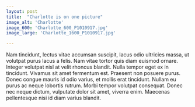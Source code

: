 ```yaml
---
layout: post
title:  "Charlotte is on one picture"
image_alt: 'Charlotte'
image_600: 'Charlotte_600_P1010917.jpg'
image_large: 'Charlotte_1600_P1010917.jpg'

---
```

Nam tincidunt, lectus vitae accumsan suscipit, lacus odio ultricies massa, ut volutpat purus lacus a felis. Nam vitae tortor quis diam euismod ornare. Integer volutpat nisl at velit rhoncus blandit. Nulla tempor eget ex in tincidunt. Vivamus sit amet fermentum est. Praesent non posuere purus. Donec congue mauris id odio varius, et mollis erat tincidunt. Nullam eu purus ac neque lobortis rutrum. Morbi tempor volutpat consequat. Donec nec neque dictum, vulputate dolor sit amet, viverra enim. Maecenas pellentesque nisi id diam varius blandit.

